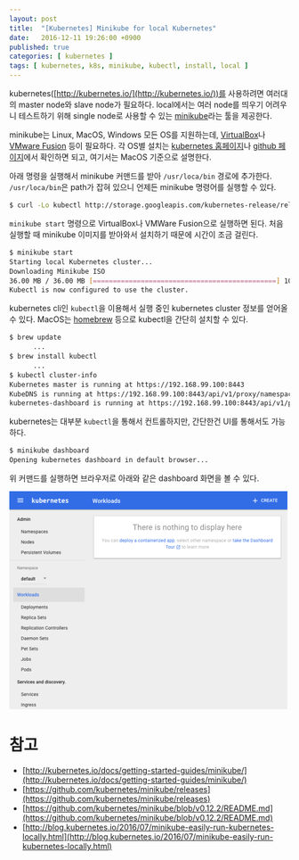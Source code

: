 ```yaml
---
layout: post
title:  "[Kubernetes] Minikube for local Kubernetes"
date:   2016-12-11 19:26:00 +0900
published: true
categories: [ kubernetes ]
tags: [ kubernetes, k8s, minikube, kubectl, install, local ]
---
```


kubernetes([http://kubernetes.io/](http://kubernetes.io/))를 사용하려면 여러대의 master node와 slave node가 필요하다. local에서는 여러 node를 띄우기 어려우니 테스트하기 위해 single node로 사용할 수 있는 [minikube](http://kubernetes.io/docs/getting-started-guides/minikube/)라는 툴을 제공한다.

minikube는 Linux, MacOS, Windows 모든 OS를 지원하는데, [VirtualBox](https://www.virtualbox.org/wiki/Downloads)나 [VMware Fusion](https://www.vmware.com/products/fusion) 등이 필요하다. 각 OS별 설치는 [kubernetes 홈페이지](http://kubernetes.io/docs/getting-started-guides/minikube/)나 [github 페이지](https://github.com/kubernetes/minikube)에서 확인하면 되고, 여기서는 MacOS 기준으로 설명한다.

아래 명령을 실행해서 minikube 커맨드를 받아 `/usr/loca/bin` 경로에 추가한다. `/usr/loca/bin`은 path가 잡혀 있으니 언제든 minikube 명령어를 실행할 수 있다.

```bash
$ curl -Lo kubectl http://storage.googleapis.com/kubernetes-release/release/v1.3.0/bin/darwin/amd64/kubectl && chmod +x kubectl && sudo mv kubectl /usr/local/bin/
```

`minikube start` 명령으로 VirtualBox나 VMWare Fusion으로 실행하면 된다. 처음 실행할 때 minikube 이미지를 받아와서 설치하기 때문에 시간이 조금 걸린다.

```bash
$ minikube start
Starting local Kubernetes cluster...
Downloading Minikube ISO
36.00 MB / 36.00 MB [==============================================] 100.00% 0s
Kubectl is now configured to use the cluster.
```

kubernetes cli인 `kubectl`을 이용해서 실행 중인 kubernetes cluster 정보를 얻어올 수 있다. MacOS는 [homebrew](http://brew.sh/) 등으로 kubectl을 간단히 설치할 수 있다.

```bash
$ brew update
      ...
$ brew install kubectl
      ...
$ kubectl cluster-info
Kubernetes master is running at https://192.168.99.100:8443
KubeDNS is running at https://192.168.99.100:8443/api/v1/proxy/namespaces/kube-system/services/kube-dns
kubernetes-dashboard is running at https://192.168.99.100:8443/api/v1/proxy/namespaces/kube-system/services/kubernetes-dashboard
```

kubernetes는 대부분 `kubectl`을 통해서 컨트롤하지만, 간단한건 UI를 통해서도 가능하다.

```bash
$ minikube dashboard
Opening kubernetes dashboard in default browser...
```

위 커맨드를 실행하면 브라우저로 아래와 같은 dashboard 화면을 볼 수 있다.

![minikube dashboard](/assets/img/2016-12-11-kubernetes-minikube-for-local-kubernetes.png)

# 참고

- [http://kubernetes.io/docs/getting-started-guides/minikube/](http://kubernetes.io/docs/getting-started-guides/minikube/)
- [https://github.com/kubernetes/minikube/releases](https://github.com/kubernetes/minikube/releases)
- [https://github.com/kubernetes/minikube/blob/v0.12.2/README.md](https://github.com/kubernetes/minikube/blob/v0.12.2/README.md)
- [http://blog.kubernetes.io/2016/07/minikube-easily-run-kubernetes-locally.html](http://blog.kubernetes.io/2016/07/minikube-easily-run-kubernetes-locally.html)

